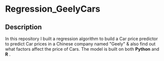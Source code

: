 # Regression_GeelyCars
## Description
In this repository I built a regression algorithm to build a Car price predictor to predict Car prices in a Chinese company named "Geely" & also find out what factors affect the price of Cars. 
The model is built on both __Python__ and __R__
.

